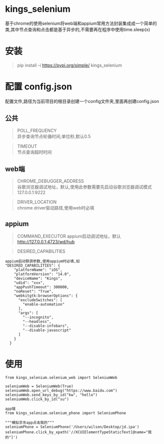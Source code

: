 # kings_selenium
基于chrome的使用selenium将web端和appium常用方法封装集成成一个简单的类,其中节点查询和点击都是基于异步的,不需要再在程序中使用time.sleep(x)

# 安装
> pip install -i https://pypi.org/simple/ kings_selenium

# 配置 config.json
配置文件,路径为当前项目的根目录创建一个config文件夹,里面再创建config.json

## 公共
> POLL_FREQUENCY  
异步查询节点轮循时间,单位秒,默认0.5

> TIMEOUT  
节点查询超时时间

## web端
> CHROME_DEBUGGER_ADDRESS  
谷歌浏览器调试地址，默认,使用此参数需要先启动谷歌浏览器调试模式
127.0.0.1:9222

> DRIVER_LOCATION  
chrome driver驱动路径,使用web时必填

## appium
> COMMAND_EXECUTOR
appium启动调试地址，默认
http://127.0.0.1:4723/wd/hub

> DESIRED_CAPABILITIES
```
appium启动联调参数,使用appium时必填,如
"DESIRED_CAPABILITIES": {
    "platformName": "iOS",
    "platformVersion": "14.0",
    "deviceName": "Kings",
    "udid": "xxx",
    "appPushTimeout": 300000,
    "noReset": "True",
    "webkitgtk:browserOptions": {
      "excludeSwitches": [
        "enable-automation"
      ],
      "args": [
        "--incognito",
        "--headless",
        "--disable-infobars",
        "--disable-javascript"
      ]
    }
  }
```

# 使用
```web端
from kings_selenium.selenium_web import SeleniumWeb

seleniumWeb = SeleniumWeb(True)
seleniumWeb.open_url_debug("https://www.baidu.com")
seleniumWeb.send_keys_by_id("kw", "hello")
seleniumWeb.click_by_id("su")

```

```
app端
from kings_selenium.selenium_phone import SeleniumPhone

"""模拟京东app点击我的"""
seleniumPhone = SeleniumPhone('/Users/wilson/Desktop/jd.ipa')
seleniumPhone.click_by_xpath('//XCUIElementTypeStaticText[@name="我的"]')
```